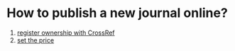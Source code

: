 # How to publish a new journal online?


1. [register ownership with CrossRef](transfertitleownership.md)
2. [set the price](settingprices.md)

